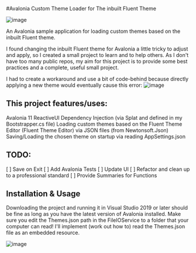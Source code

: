 #Avalonia Custom Theme Loader for The inbuilt Fluent Theme 


![image](https://github.com/user-attachments/assets/2aab8fee-bc91-4f67-8029-d6b14f8ff162)

An Avalonia sample application for loading custom themes based on the inbuilt Fluent theme.

I found changing the inbuilt Fluent theme for Avalonia a little tricky to adjust and apply, so I created a small project to learn and to help others. As I don't have too many public repos, my aim for this project is to provide some best practices and a complete, useful small project.

I had to create a workaround and use a bit of code-behind because directly applying a new theme would eventually cause this error:
![image](https://github.com/user-attachments/assets/c1301cb8-abdb-4053-8a63-913ac6494b0e)


## This project features/uses:

Avalonia 11
ReactiveUI
Dependency Injection (via Splat and defined in my Bootstrapper.cs file)
Loading custom themes based on the Fluent Theme Editor (Fluent Theme Editor) via JSON files (from Newtonsoft.Json)
Saving/Loading the chosen theme on startup via reading AppSettings.json

## TODO:

[ ] Save on Exit
[ ] Add Avalonia Tests
[ ] Update UI
[ ] Refactor and clean up to a professional standard
[ ] Provide Summaries for Functions

## Installation & Usage

Downloading the project and running it in Visual Studio 2019 or later should be fine as long as you have the latest version of Avalonia installed. Make sure you edit the Themes.json path in the FileIOService to a folder that your computer can read! I'll implement (work out how to) read the Themes.json file as an embedded resource.

![image](https://github.com/user-attachments/assets/6bc854d5-3ed4-4dff-b3a7-e72f031506a0)



